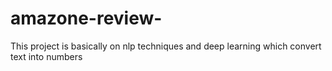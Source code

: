 # amazone-review-
This project is basically on nlp techniques and deep learning which convert text into numbers
